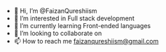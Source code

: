 - 👋 Hi, I’m @FaizanQureshiism
- 👀 I’m interested in Full stack development
- 🌱 I’m currently learning Front-ended languages
- 💞️ I’m looking to collaborate on 
- 📫 How to reach me faizanqureshiism@gmail.com

<!---
FaizanQureshiism/FaizanQureshiism is a ✨ special ✨ repository because its `README.md` (this file) appears on your GitHub profile.
You can click the Preview link to take a look at your changes.
--->
